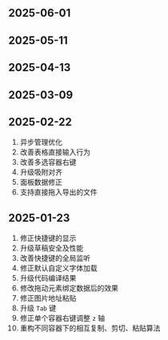 ## 2025-06-01

## 2025-05-11

## 2025-04-13

## 2025-03-09

## 2025-02-22
1. 异步管理优化
2. 改善表格直接输入行为
3. 改善多选容器右键
4. 升级吸附对齐
5. 面板数据修正
6. 支持直接拖入导出的文件

## 2025-01-23
1. 修正快捷键的显示
2. 升级草稿安全及性能
3. 改善快捷键的全局监听
4. 修正默认自定义字体加载
5. 升级代码编译结果
6. 修改拖动元素绑定数据后的效果
7. 修正图片地址粘贴
8. 升级 `Tab` 键
9. 修正单个容器右键调整 `z` 轴
10. 重构不同容器下的相互复制、剪切、粘贴算法